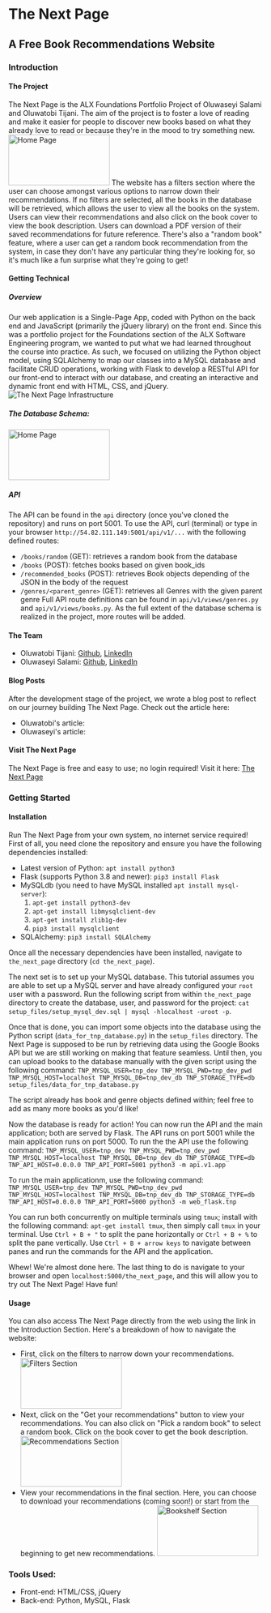 # The Next Page
## A Free Book Recommendations Website

### Introduction
#### The Project
The Next Page is the ALX Foundations Portfolio Project of Oluwaseyi Salami and Oluwatobi Tijani. The aim of the project is to foster a love of reading and make it easier for people to discover new books based on what they already love to read or because they're in the mood to try something new.
<img src="https://i.imgur.com/KBAviT9.png" alt="Home Page" style="height: 100px; width:200px;"/>
The website has a filters section where the user can choose amongst various options to narrow down their recommendations. If no filters are selected, all the books in the database will be retrieved, which allows the user to view all the books on the system. Users can view their recommendations and also click on the book cover to view the book description. Users can download a PDF version of their saved recommendations for future reference. There's also a "random book" feature, where a user can get a random book recommendation from the system, in case they don't have any particular thing they're looking for, so it's much like a fun surprise what they're going to get!

#### Getting Technical
##### Overview
Our web application is a Single-Page App, coded with Python on the back end and JavaScript (primarily the jQuery library) on the front end. Since this was a portfolio project for the Foundations section of the ALX Software Engineering program, we wanted to put what we had learned throughout the course into practice. As such, we focused on utilizing the Python object model, using SQLAlchemy to map our classes into a MySQL database and facilitate CRUD operations, working with Flask to develop a RESTful API for our front-end to interact with our database, and creating an interactive and dynamic front end with HTML, CSS, and jQuery.
![The Next Page Infrastructure](https://i.imgur.com/v3Iheq4.png)
##### The Database Schema:
<img src="https://i.imgur.com/ibNOUES.png" alt="Home Page" style="height: 100px; width:200px;"/>

##### API
The API can be found in the `api` directory (once you've cloned the repository) and runs on port 5001. To use the API, curl (terminal) or type in your browser `http://54.82.111.149:5001/api/v1/...` with the following defined routes:
- `/books/random` (GET): retrieves a random book from the database
- `/books` (POST): fetches books based on given book_ids
- `/recommended_books` (POST): retrieves Book objects depending of the JSON in the body of the request
- `/genres/<parent_genre>` (GET): retrieves all Genres with the given parent genre
Full API route definitions can be found in `api/v1/views/genres.py` and `api/v1/views/books.py`. As the full extent of the database schema is realized in the project, more routes will be added.

#### The Team
- Oluwatobi Tijani: [Github](https://github.com/tobi-tobes), [LinkedIn](https://www.linkedin.com/in/oluwatobi-tijani/)
- Oluwaseyi Salami: [Github](https://github.com/Pinerealm), [LinkedIn](https://www.linkedin.com/in/osalami/)

#### Blog Posts
After the development stage of the project, we wrote a blog post to reflect on our journey building The Next Page. Check out the article here:
- Oluwatobi's article: 
- Oluwaseyi's article:

#### Visit The Next Page
The Next Page is free and easy to use; no login required! Visit it here: [The Next Page](http://project.web-osalami.tech/the_next_page/)

### Getting Started
#### Installation
Run The Next Page from your own system, no internet service required! First of all, you need clone the repository and ensure you have the following dependencies installed:
- Latest version of Python: `apt install python3`
- Flask (supports Python 3.8 and newer): `pip3 install Flask`
- MySQLdb (you need to have MySQL installed `apt install mysql-server`): 
    1. `apt-get install python3-dev`
    2. `apt-get install libmysqlclient-dev`
    3. `apt-get install zlib1g-dev`
    4. `pip3 install mysqlclient`
- SQLAlchemy: `pip3 install SQLAlchemy`

Once all the necessary dependencies have been installed, navigate to `the_next_page` directory (`cd the_next_page`).

The next set is to set up your MySQL database. This tutorial assumes you are able to set up a MySQL server and have already configured your `root` user with a password. Run the following script from within `the_next_page` directory to create the database, user, and password for the project: `cat setup_files/setup_mysql_dev.sql | mysql -hlocalhost -uroot -p`.

Once that is done, you can import some objects into the database using the Python script (`data_for_tnp_database.py`) in the `setup_files` directory. The Next Page is supposed to be run by retrieving data using the Google Books API but we are still working on making that feature seamless. Until then, you can upload books to the database manually with the given script using the following command: 
`TNP_MYSQL_USER=tnp_dev TNP_MYSQL_PWD=tnp_dev_pwd TNP_MYSQL_HOST=localhost TNP_MYSQL_DB=tnp_dev_db TNP_STORAGE_TYPE=db setup_files/data_for_tnp_database.py`

The script already has book and genre objects defined within; feel free to add as many more books as you'd like!

Now the database is ready for action! You can now run the API and the main application; both are served by Flask. The API runs on port 5001 while the main application runs on port 5000. To run the the API use the following command:
`TNP_MYSQL_USER=tnp_dev TNP_MYSQL_PWD=tnp_dev_pwd TNP_MYSQL_HOST=localhost TNP_MYSQL_DB=tnp_dev_db TNP_STORAGE_TYPE=db TNP_API_HOST=0.0.0.0 TNP_API_PORT=5001 python3 -m api.v1.app`

To run the main applicationm, use the following command:
`TNP_MYSQL_USER=tnp_dev TNP_MYSQL_PWD=tnp_dev_pwd TNP_MYSQL_HOST=localhost TNP_MYSQL_DB=tnp_dev_db TNP_STORAGE_TYPE=db TNP_API_HOST=0.0.0.0 TNP_API_PORT=5000 python3 -m web_flask.tnp`

You can run both concurrently on multiple terminals using `tmux`; install with the following command: `apt-get install tmux`, then simply call `tmux` in your terminal. Use `Ctrl + B + "` to split the pane horizontally or `Ctrl + B + %` to split the pane vertically. Use `Ctrl + B + arrow keys` to navigate between panes and run the commands for the API and the application.

Whew! We're almost done here. The last thing to do is navigate to your browser and open `localhost:5000/the_next_page`, and this will allow you to try out The Next Page! Have fun!

#### Usage
You can also access The Next Page directly from the web using the link in the Introduction Section. Here's a breakdown of how to navigate the website:
- First, click on the filters to narrow down your recommendations. <img src="https://i.imgur.com/GjYeGHN.png" alt="Filters Section" style="height: 100px; width:200px;"/>
- Next, click on the "Get your recommendations" button to view your recommendations. You can also click on "Pick a random book" to select a random book. Click on the book cover to get the book description. <img src="https://i.imgur.com/MOMQoo6.png" alt="Recommendations Section" style="height: 100px; width:200px;"/>
- View your recommendations in the final section. Here, you can choose to download your recommendations (coming soon!) or start from the beginning to get new recommendations. <img src="https://i.imgur.com/Bux5SnI.png" alt="Bookshelf Section" style="height: 100px; width:200px;"/>

### Tools Used:
- Front-end: HTML/CSS, jQuery
- Back-end: Python, MySQL, Flask
